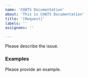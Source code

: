 ```yaml
---
name: 'CHATS Documentation'
about: 'This is CHATS Documentation'
title: '[Request]'
labels: ''
assignees: ''

---
```


Please describe the issue.

### Examples

Please provide an example.